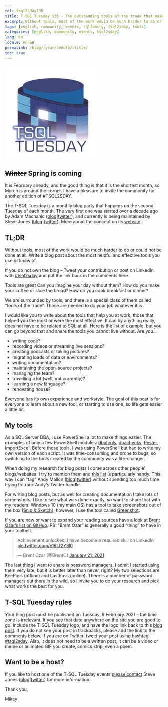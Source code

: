 ```yaml
---
ref: tsql2sday135
title: T-SQL Tuesday 135 - The outstanding tools of the trade that make your job awesome
excerpt: Without tools, most of the work would be much harder to do or could not be done at all.
tags: [english, community, events, sqlfamily, tsql2sday, tools]
categories: [english, community, events, tsql2sday]
lang: en
locale: en-GB
permalink: /blog/:year/:month/:title/
toc: true
---
```


[![T-SQL Tuesday Logo](/assets/images/t-sql-tuesday-logo.jpg)](http://tsqltuesday.com/2021/02/04/t-sql-tuesday-135-the-outstanding-tools-of-the-trade-that-make-your-job-awesome/ "T-SQL Tuesday invitation")

## ~~Winter~~ Spring is coming

It is February already, and the good thing is that it is the shortest month, so March is around the corner. I have a pleasure to invite the community for another edition of #TSQL2SDAY.

The T-SQL Tuesday is a monthly blog party that happens on the second Tuesday of each month. The very first one was started over a decade ago by Adam Machanic ([blog](http://dataeducation.com/)\|[twitter](https://twitter.com/AdamMachanic)), and currently is being maintained by Steve Jones ([blog](https://voiceofthedba.wordpress.com/)\|[twitter](https://twitter.com/way0utwest)). More about the concept on its [website](http://tsqltuesday.com/).

## TL;DR

Without tools, most of the work would be much harder to do or could not be done at all. Write a blog post about the most helpful and effective tools you use or know of.

If you do not own the blog – Tweet your contribution or post on LinkedIn with [#tsql2sday](https://twitter.com/hashtag/tsql2sday) and put the link back in the comments here.

Tools are great
Can you imagine your day without them? How do you make your coffee or slice the bread? How do you cook breakfast or dinner?

We are surrounded by tools, and there is a special class of them called “tools of the trade”. Those are needed to do your job whatever it is.

I would like you to write about the tools that help you at work, those that helped you the most or were the most effective. It can by anything really, does not have to be related to SQL at all. Here is the list of example, but you can go beyond that and share the tools you cannot live without. Are you…

* writing code?
* recording videos or streaming live sessions?
* creating podcasts or taking pictures?
* migrating loads of data or environments?
* writing documentation?
* maintaining the open-source projects?
* managing the team?
* travelling a lot (well, not currently)?
* learning a new language?
* renovating house?

Everyone has its own experience and workstyle. The goal of this post is for everyone to learn about a new tool, or starting to use one, so life gets easier a little bit.

## My tools

As a SQL Server DBA, I use PowerShell a lot to make things easier. The examples of only a few PowerShell modules: [dbatools](https://www.bronowski.it/blog/2020/06/dbatools-io-command-line-sql-server-management-studio-table-of-contents/), [dbachecks](https://www.youtube.com/watch?v=KyQh6mg6C-k), [Pester](https://www.youtube.com/watch?v=0h6mradGhYI), [ImportExcel](https://www.bronowski.it/blog/2020/12/how-to-excel-with-powershell-importexcel/). Before those tools, I was using PowerShell but had to write my own version of each script. It was time-consuming and prone to bugs, so switching to the tools created by the community was a life-changer.

When doing my research for blog posts I come across other people’ blogs/websites. I try to mention them and [this list](https://github.com/amtwo/Data-Blogger-Resource-Kit/blob/production/BlogMentions.html) is particularly handy. This way I can “tag” Andy Mallon ([blog](https://am2.co/)\|[twitter](https://twitter.com/AMtwo)) without spending too much time trying to track Andy’s Twitter handle.

For writing blog posts, but as well for creating documentation I take lots of screenshots. I like to see what was done exactly, so want to share that with my readers. Windows 10 (my main OS) has a tool to take screenshots out of the box ([Snip & Sketch](https://community.windows.com/en-us/videos/use-snip-sketch-to-take-a-screenshot-in-windows-10/T1p2kgd-Rsc?form=WINBLOG&OCID=SSLEARN)), however, I use the tool called [Greenshot](https://getgreenshot.org/).

If you are new or want to expand your reading sources have a look at [Brent Ozar’s list on GitHub](https://github.com/BrentOzar/sqlblogs). PS: “Brent Ozar” is generally a good “thing” to have in your toolbelt.

<blockquote class="twitter-tweet"><p lang="en" dir="ltr">Achievement unlocked: I have become a required skill on LinkedIn <a href="https://t.co/e16Lf2Y3l0">pic.twitter.com/e16Lf2Y3l0</a></p>&mdash; Brent Ozar (@BrentO) <a href="https://twitter.com/BrentO/status/1352250857853775875?ref_src=twsrc%5Etfw">January 21, 2021</a></blockquote> <script async src="https://platform.twitter.com/widgets.js" charset="utf-8"></script>

The last thing I want to share is password managers. I admit I started using them very late, but it is better later than never, right? My two selections are KeePass (offline) and LastPass (online). There is a number of password managers out there in the wild, so I invite you to do your research and pick what works the best for you.

## T-SQL Tuesday rules

Your blog post must be published on Tuesday, 9 February 2021 – the time zone is irrelevant. If you see that date [anywhere on the site](https://www.timeanddate.com/worldclock/full.html?sort=2) you are good to go.
Include the T-SQL Tuesday logo, and have the logo link back to this [blog post](https://www.bronowski.it/blog/2021/01/t-sql-tuesday-135---the-tools-of-the-trade/).
If you do not see your post in trackbacks, please add the link to the comments below.
If you are on Twitter, tweet your post using hashtag [#tsql2sday](https://twitter.com/hashtag/tsql2sday).
Also, it does not need to be a written post, it can be a video or meme or animated GIF you create, comics strip, even a poem.

## Want to be a host?

If you like to host one of the T-SQL Tuesday events [please contact](http://tsqltuesday.com/2018/07/05/request-to-host-t-sql-tuesday/) Steve Jones ([blog](https://voiceofthedba.wordpress.com/)\|[twitter](https://twitter.com/way0utwest)) for more information.

Thank you,

Mikey
